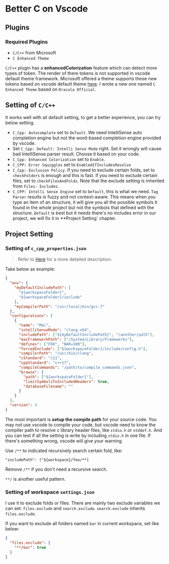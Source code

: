 # Better C on Vscode

## Plugins

### Required Plugins

- `C/C++` from Microsoft
- `C Enhanced Theme`

`C/C++` plugin has a **enhancedColorization** feature which can detect more types of token. The render of there tokens is not supported in vscode default theme framework. Microsoft offered a theme supports these new tokens based on vscode default theme [here](https://marketplace.visualstudio.com/items?itemName=ms-vscode.cpptools-themes). I wrote a new one named `C Enhanced Theme` based on `Dracula Official`.

## Setting of `C/C++`

It works well with all default setting, to get a better experience, you can try below setting.

- `C_Cpp: Autocomplete` set to `Default`. We need IntelliSense auto completion engine but not the word-based completion engine provided by vscode.
- Set `C_Cpp: Default: Intelli Sense Mode` right. Set it wrongly will cause bad IntelliSense parser result. Choose it based on your code.
- `C_Cpp: Enhanced Colorization` set to `Enable`.
- `C_CPP: Error Squiggles` set to `EnabledIfIncludesResolve`
- `C_Cpp: Exclusion Policy`. If you need to exclude certain folds, set to `checkFolders` is enough and this is fast. If you need to exclude certain files, set to `checkFilesAndFolds`. Note that the exclude setting is inherited from `Files: Excludes`.
- `C_CPP: Intelli Sense Engine` set to `Default`, this is what we need. `Tag Parser` results is fuzzy and not context-aware. This means when you type an item of an structure, it will give you all the possible symbols it found in the whole project but not the symbols that defined with the structure. `Default` is best but it needs there's no includes error in our project, we will fix it in \*\*Project Setting` chapter.

## Project Setting

### Setting of `c_cpp_properties.json`

> Refer to [Here](https://code.visualstudio.com/docs/cpp/c-cpp-properties-schema-reference) for a more detailed description.

Take below as example:

```json
{
  "env": {
    "myDefaultIncludePath": [
      "${workspaceFolder}",
      "${workspaceFolder}/include"
    ],
    "myCompilerPath": "/usr/local/bin/gcc-7"
  },
  "configurations": [
    {
      "name": "Mac",
      "intelliSenseMode": "clang-x64",
      "includePath": ["${myDefaultIncludePath}", "/another/path"],
      "macFrameworkPath": ["/System/Library/Frameworks"],
      "defines": ["FOO", "BAR=100"],
      "forcedInclude": ["${workspaceFolder}/include/config.h"],
      "compilerPath": "/usr/bin/clang",
      "cStandard": "c11",
      "cppStandard": "c++17",
      "compileCommands": "/path/to/compile_commands.json",
      "browse": {
        "path": ["${workspaceFolder}"],
        "limitSymbolsToIncludedHeaders": true,
        "databaseFilename": ""
      }
    }
  ],
  "version": 4
}
```

The most important is **setup the compile path** for your source code. You may not use vscode to compile your code, but vscode need to know the compiler path to resolve c library header files, like `stdio.h` or `stddef.h`. And you can test if all the setting is write by including `stdio.h` in one file. If there's something wrong, vscode will give your warning.

Use `/**` to indicated recursively search certain fold, like:

```
"includePath": ["${workspace}/foo/**]
```

Remove `/**` if you don't need a recursive search.

`**/` is another useful pattern.

### Setting of workspace `settings.json`

I use it to exclude folds or files. There are mainly two exclude variables we can set: `files.exclude` and `search.exclude`. `search.exclude` inherits `files.exclude`.

If you want to exclude all folders named `bar` in current workspace, set like below:

```json
{
  "files.exclude": {
    "**/bar": true
  }
}
```
